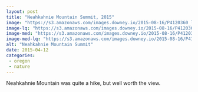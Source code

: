 ```yaml
---
layout: post
title: "Neahkahnie Mountain Summit, 2015"
image: "https://s3.amazonaws.com/images.downey.io/2015-08-16/P4120360_large.jpg"
image-lq: "https://s3.amazonaws.com/images.downey.io/2015-08-16/P4120360_large_lq.jpg"
image-med: "https://s3.amazonaws.com/images.downey.io/2015-08-16/P4120360_medium.jpg"
image-med-lq: "https://s3.amazonaws.com/images.downey.io/2015-08-16/P4120360_medium_lq.jpg"
alt: "Neahkahnie Mountain Summit"
date: 2015-04-12
categories:
 - oregon
 - nature
---
```


Neahkahnie Mountain was quite a hike, but well worth the view.